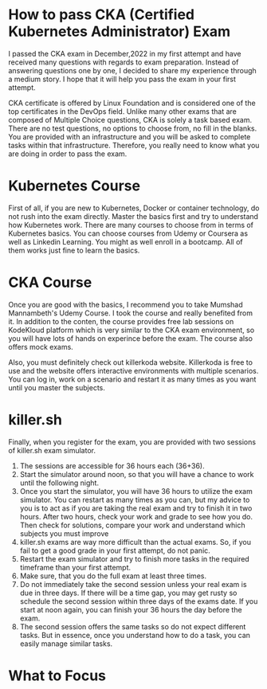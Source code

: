 # How to pass CKA (Certified Kubernetes Administrator) Exam

I passed the CKA exam in December,2022 in my first attempt and have received many questions with regards to exam preparation. Instead of answering questions one by one, I decided to share my experience through a medium story. I hope that it will help you pass the exam in your first attempt.

CKA certificate is offered by Linux Foundation and is considered one of the top certificates in the DevOps field. Unlike many other exams that are composed of Multiple Choice questions, CKA is solely a task based exam. There are no test questions, no options to choose from, no fill in the blanks. You are provided with an infrastructure and you will be asked to complete tasks within that infrastructure. Therefore, you really need to know what you are doing in order to pass the exam. 

# Kubernetes Course

First of all, if you are new to Kubernetes, Docker or container technology, do not rush into the exam directly. Master the basics first and try to understand how Kubernetes work. There are many courses to choose from in terms of Kubernetes basics. You can choose courses from Udemy or Coursera as well as Linkedin Learning. You might as well enroll in a bootcamp. All of them works just fine to learn the basics.

# CKA Course
Once you are good with the basics, I recommend you to take Mumshad Mannambeth's Udemy Course. I took the course and really benefited from it. In addition to the conten, the course provides free lab sessions on KodeKloud platform which is very similar to the CKA exam environment, so you will have lots of hands on experince before the exam. The course also offers mock exams.

Also, you must definitely check out killerkoda website. Killerkoda is free to use and the website offers interactive environments with multiple scenarios. You can log in, work on a scenario and restart it as many times as you want until you master the subjects.
# killer.sh

Finally, when you register for the exam, you are provided with two sessions of killer.sh exam simulator.
1. The sessions are accessible for 36 hours each (36+36).
2. Start the simulator around noon, so that you will have a chance to work until the following night.
3. Once you start the simulator, you will have 36 hours to utilize the exam simulator. You can restart as many times as you can, but my advice to you is to act as if you are taking the real exam and try to finish it in two hours. After two hours, check your work and grade to see how you do. Then check for solutions, compare your work and understand which subjects you must improve
4. killer.sh exams are way more difficult than the actual exams. So, if you fail to get a good grade in your first attempt, do not panic.
5. Restart the exam simulator and try to finish more tasks in the required timeframe than your first attempt.
6. Make sure, that you do the full exam at least three times.
7. Do not immediately take the second session unless your real exam is due in three days. If there will be a time gap, you may get rusty so schedule the second session within three days of the exams date. If you start at noon again, you can finish your 36 hours the day before the exam.
8. The second session offers the same tasks so do not expect different tasks. But in essence, once you understand how to do a task, you can easily manage similar tasks.

# What to Focus


